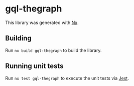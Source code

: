 # gql-thegraph

This library was generated with [Nx](https://nx.dev).

## Building

Run `nx build gql-thegraph` to build the library.

## Running unit tests

Run `nx test gql-thegraph` to execute the unit tests via [Jest](https://jestjs.io).
